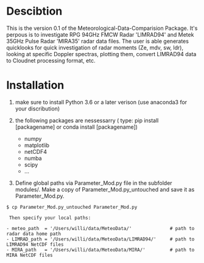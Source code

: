 # Descibtion

This is the version 0.1 of the Meteorological-Data-Comparision Package. It's perpous is to investigate RPG 94GHz FMCW Radar 'LIMRAD94' and Metek 35GHz Pulse Radar 'MIRA35' radar data files. The user is able generates quicklooks for quick investigation of radar moments (Ze, mdv, sw, ldr), looking at specific Doppler spectras, plotting them, convert LIMRAD94 data to Cloudnet processing format, etc.


# Installation

  1.  make sure to install Python 3.6 or a later verison (use anaconda3 for your discribution)
  
  2.  the following packages are nessessarry ( type:  pip install [packagename] or conda install [packagename])
        - numpy
        - matplotlib
        - netCDF4
        - numba
        - scipy
        - ...
        
  3. Define global paths via Parameter_Mod.py file in the subfolder modules/. 
     Make a copy of Parameter_Mod.py_untouched and save it as Parameter_Mod.py. 
     
    $ cp Parameter_Mod.py_untouched Parameter_Mod.py
    
     Then specify your local paths:
     
    - meteo_path  = '/Users/willi/data/MeteoData/'              # path to radar data home path
    - LIMRAD_path = '/Users/willi/data/MeteoData/LIMRAD94/'     # path to LIMRAD94 NetCDF files
    - MIRA_path   = '/Users/willi/data/MeteoData/MIRA/'         # path to MIRA NetCDF files
  

